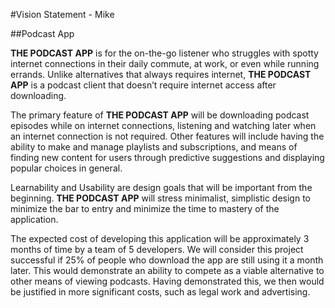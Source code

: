 #Vision Statement - Mike 

##Podcast App

**THE PODCAST APP** is for the on-the-go listener who struggles with spotty internet connections in their daily commute, at work, or even while running errands. Unlike alternatives that always requires internet, **THE PODCAST APP** is a podcast client that doesn’t require internet access after downloading. 

The primary feature of **THE PODCAST APP** will be downloading podcast episodes while on internet connections, listening and watching later when an internet connection is not required. Other features will include having the ability to make and manage playlists and subscriptions, and means of finding new content for users through predictive suggestions and displaying popular choices in general.

Learnability and Usability are design goals that will be important from the beginning. **THE PODCAST APP** will stress minimalist, simplistic design to minimize the bar to entry and minimize the time to mastery of the application.

The expected cost of developing this application will be approximately 3 months of time by a team of 5 developers. We will consider this project successful if 25% of people who download the app are still using it a month later. This would demonstrate an ability to compete as a viable alternative to other means of viewing podcasts.  Having demonstrated this, we then would be justified in more significant costs, such as legal work and advertising.
